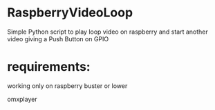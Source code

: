 # RaspberryVideoLoop
Simple Python script to play loop video on raspberry and start another video giving a Push Button on GPIO


# requirements:
working only on raspberry buster or lower

omxplayer
